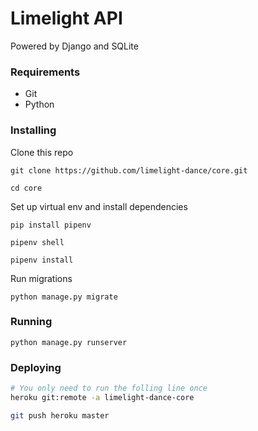 # Limelight API

Powered by Django and SQLite

### Requirements
- Git
- Python

### Installing
Clone this repo
```
git clone https://github.com/limelight-dance/core.git

cd core
```
Set up virtual env and install dependencies
```
pip install pipenv

pipenv shell

pipenv install
```
Run migrations
```
python manage.py migrate
```
### Running
```
python manage.py runserver
```
### Deploying
```sh
# You only need to run the folling line once
heroku git:remote -a limelight-dance-core

git push heroku master
```
